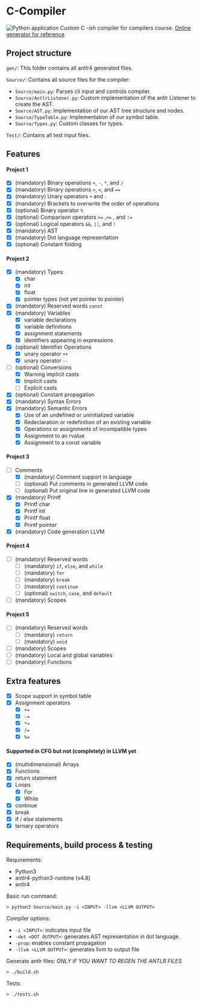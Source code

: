 # C-Compiler
![Python application](https://github.com/landerdr/C-Compiler/workflows/Python%20application/badge.svg)
Custom C _-ish_ compiler for compilers course.
[Online generator for reference](http://ellcc.org/demo/index.cgi)

## Project structure
`gen/`:
This folder contains all antlr4 generated files.

`Source/`:
Contains all source files for the compiler:
- `Source/main.py`:
Parses cli input and controls compiler.
- `Source/AntlrListener.py`:
Custom implementation of the antlr Listener to create the AST.
- `Source/AST.py`:
Implementation of our AST tree structure and nodes.
- `Source/TypeTable.py`:
Implementation of our symbol table.
- `Source/Types.py`:
Custom classes for types.

`Test/`:
Contains all test input files.

## Features
#### Project 1
- [x] (mandatory) Binary operations `+`, `-`, `*`, and `/`
- [x] (mandatory) Binary operations `>`, `<`, and `==`
- [x] (mandatory) Unary operators `+` and `-`
- [x] (mandatory) Brackets to overwrite the order of operations
- [x] (optional) Binary operator `%`
- [x] (optional) Comparison operators `>=` ,`<=` , and `!=`
- [x] (optional) Logical operators `&&`, `||`, and `!`
- [x] (mandatory) AST
- [x] (mandatory) Dot language representation
- [x] (optional) Constant folding

#### Project 2
- [x] (mandatory) Types:
    - [x] char
    - [x] int
    - [x] float
    - [x] pointer types (not yet pointer to pointer)
- [x] (mandatory) Reserved words `const`
- [x] (mandatory) Variables
    - [x] variable declarations
    - [x] variable definitions
    - [x] assignment statements
    - [x] identifiers appearing in expressions
- [x] (optional) Identifier Operations 
    - [x] unary operator `++` 
    - [x] unary operator `--`
- [ ] (optional) Conversions
    - [x] Warning implicit casts
    - [x] Implicit casts
    - [ ] Explicit casts
- [x] (optional) Constant propagation
- [x] (mandatory) Syntax Errors
- [x] (mandatory) Semantic Errors
    - [x] Use of an undefined or uninitialized variable
    - [x] Redeclaration or redefinition of an existing variable
    - [x] Operations or assignments of incompatible types
    - [x] Assignment to an rvalue
    - [x] Assignment to a const variable

#### Project 3
- [ ] Comments
    - [x] (mandatory) Comment support in language
    - [ ] (optional) Put comments in generated LLVM code
    - [ ] (optional) Put original line in generated LLVM code
- [x] (mandatory) Printf
    - [x] Printf char
    - [x] Printf int
    - [x] Printf float
    - [x] Printf pointer
- [x] (mandatory) Code generation LLVM

#### Project 4
- [ ] (mandatory) Reserved words
    - [ ] (mandatory) `if`, `else`, and `while`
    - [ ] (mandatory) `for`
    - [ ] (mandatory) `break`
    - [ ] (mandatory) `continue`
    - [ ] (optional) `switch`, `case`, and `default`
- [ ] (mandatory) Scopes

#### Project 5
- [ ] (mandatory) Reserved words
    - [ ] (mandatory) `return`
    - [ ] (mandatory) `void`
- [ ] (mandatory) Scopes
- [ ] (mandatory) Local and global variables
- [ ] (mandatory) Functions

## Extra features
- [x] Scope support in symbol table
- [x] Assignment operators
    - [x] `+=`
    - [x] `-=`
    - [x] `*=`
    - [x] `/=`
    - [x] `%=`

#### Supported in CFG but not (completely) in LLVM yet
- [x] (multidimensional) Arrays
- [x] Functions
- [x] return statement
- [x] Loops
    - [x] For
    - [x] While
- [x] continue
- [x] break
- [x] if / else statements
- [x] ternary operators

## Requirements, build process & testing
Requirements:
- Python3
- antlr4-python3-runtime (v4.8)
- antlr4

Basic run command:

    > python3 Source/main.py -i <INPUT> -llvm <LLVM OUTPUT>

Compiler options:
- `-i <INPUT>`: indicates input file
- `-dot <DOT OUTPUT>`: generates AST representation in dot language.
- `-prop`: enables constant propagation
- `-llvm <LLVM OUTPUT>`: generates llvm to output file

Generate antlr files:
_ONLY IF YOU WANT TO REGEN THE ANTLR FILES_

    > ./build.sh

Tests:

    > ./tests.sh
    

